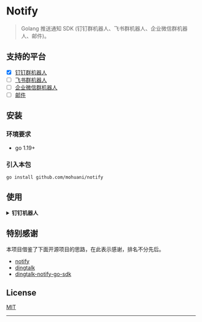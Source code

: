 # Notify

> Golang 推送通知 SDK (钉钉群机器人、飞书群机器人、企业微信群机器人、邮件)。


## 支持的平台

- [x] [钉钉群机器人](https://developers.dingtalk.com/document/app/custom-robot-access)
- [ ] [飞书群机器人](https://www.feishu.cn/hc/zh-CN/articles/360024984973)
- [ ] [企业微信群机器人](https://open.work.weixin.qq.com/api/doc/90000/90136/91770)
- [ ] [邮件]()

## 安装

### 环境要求
- go 1.19+

### 引入本包
```shell
go install github.com/mohuani/notify
```


## 使用

<details>
<summary><b>钉钉机器人</b></summary>


### 前置准备

 请先阅读一遍官方的文档 [钉钉群机器人](https://developers.dingtalk.com/document/app/custom-robot-access)，熟悉里面的各种名词概念。

### 调用

```go

// Text Message


// Link Message


// Markdown Message


// Feed Card Message


// Single Action Card Message


// Btns Action Card Message



```

</details>

## 特别感谢

本项目借鉴了下面开源项目的思路，在此表示感谢，排名不分先后。
- [notify](https://github.com/guanguans/notify)
- [dingtalk](https://github.com/blinkbean/dingtalk)
- [dingtalk-notify-go-sdk](https://github.com/JetBlink/dingtalk-notify-go-sdk)


## License

[MIT](https://opensource.org/licenses/MIT)


----
